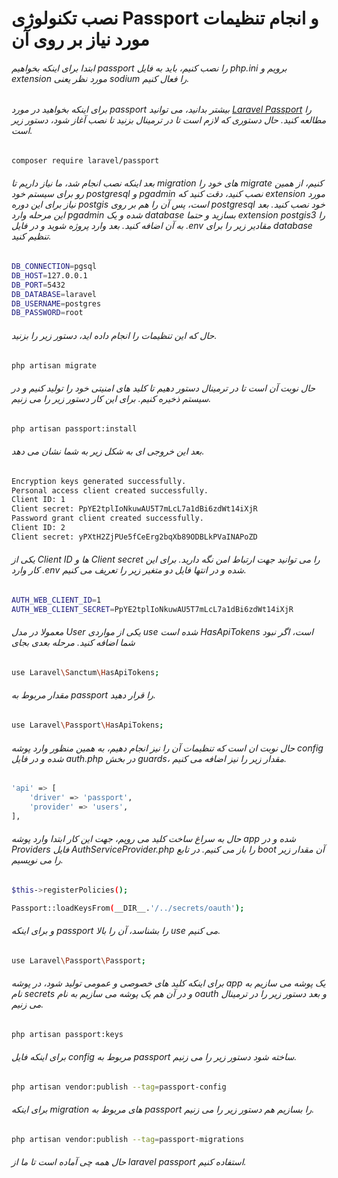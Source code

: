 # نصب تکنولوژی Passport و انجام تنظیمات مورد نیاز بر روی آن

###### ابتدا برای اینکه بخواهیم passport را نصب کنیم، باید به فایل php.ini برویم و extension مورد نظر یعنی sodium را فعال کنیم.
###### برای اینکه بخواهید در مورد passport بیشتر بدانید، می توانید <a href="https://laravel.com/docs/9.x/passport">Laravel Passport</a> را مطالعه کنید. حال دستوری که لازم است تا در ترمینال بزنید تا نصب آغاز شود، دستور زیر است.
```bash
composer require laravel/passport
```
###### بعد اینکه نصب انجام شد، ما نیاز داریم تا migration های خود را migrate کنیم، از همین رو برای سیستم خود postgresql و pgadmin نصب کنید، دقت کنید که extension مورد نیاز برای این دوره postgis است، پس آن را هم بر روی postgresql خود نصب کنید. بعد این مرحله وارد pgadmin شده و یک database بسازید و حتما extension postgis3 را به آن اضافه کنید. بعد وارد پروژه شوید و در فایل .env مقادیر زیر را برای database تنظیم کنید.
```bash
DB_CONNECTION=pgsql
DB_HOST=127.0.0.1
DB_PORT=5432
DB_DATABASE=laravel
DB_USERNAME=postgres
DB_PASSWORD=root
```
###### حال که این تنظیمات را انجام داده اید، دستور زیر را بزنید.
```bash
php artisan migrate
```

###### حال نوبت آن است تا در ترمینال دستور دهیم تا کلید های امنیتی خود را تولید کنیم و در سیستم ذخیره کنیم. برای این کار دستور زیر را می زنیم.
```bash
php artisan passport:install
```
###### بعد این خروجی ای به شکل زیر به شما نشان می دهد.
```bash
Encryption keys generated successfully.
Personal access client created successfully.
Client ID: 1
Client secret: PpYE2tplIoNkuwAU5T7mLcL7a1dBi6zdWt14iXjR
Password grant client created successfully.
Client ID: 2
Client secret: yPXtH2ZjPUe5fCeErg2bqXb89ODBLkPVaINAPoZD
```
###### یکی از Client ID ها و Client secret را می توانید جهت ارتباط امن نگه دارید. برای این کار وارد .env شده و در انتها فایل دو متغیر زیر را تعریف می کنیم.
```bash
AUTH_WEB_CLIENT_ID=1
AUTH_WEB_CLIENT_SECRET=PpYE2tplIoNkuwAU5T7mLcL7a1dBi6zdWt14iXjR
```
###### معمولا در مدل User یکی از مواردی use شده است HasApiTokens است، اگر نبود شما اضافه کنید. مرحله بعدی بجای 
```bash
use Laravel\Sanctum\HasApiTokens;
```
###### مقدار مربوط به passport را قرار دهید.
```bash
use Laravel\Passport\HasApiTokens;
```
###### حال نوبت ان است که تنظیمات آن را نیز انجام دهیم، به همین منظور وارد پوشه config شده و در فایل auth.php در بخش guards، مقدار زیر را نیز اضافه می کنیم.
```bash
'api' => [
    'driver' => 'passport',
    'provider' => 'users',
],
```
###### حال به سراغ ساخت کلید می رویم، جهت این کار ابتدا وارد پوشه app شده و در Providers فایل AuthServiceProvider.php را باز می کنیم. در تابع boot آن مقدار زیر را می نویسیم.
```bash
$this->registerPolicies();

Passport::loadKeysFrom(__DIR__.'/../secrets/oauth');
```
###### و برای اینکه passport را بشناسد، آن را بالا use می کنیم.
```bash
use Laravel\Passport\Passport;
```
###### برای اینکه کلید های خصوصی و عمومی تولید شود، در پوشه app یک پوشه می سازیم به نام secrets و در آن هم یک پوشه می سازیم به نام oauth و بعد دستور زیر را در ترمینال می زنیم.
```bash
php artisan passport:keys
```
###### برای اینکه فایل config مربوط به passport ساخته شود دستور زیر را می زنیم.
```bash
php artisan vendor:publish --tag=passport-config
```
###### برای اینکه migration های مربوط به passport را بسازیم هم دستور زیر را می زنیم.
```bash
php artisan vendor:publish --tag=passport-migrations
```
###### حال همه چی آماده است تا ما از laravel passport استفاده کنیم.
